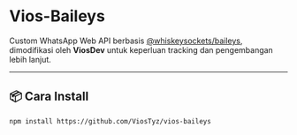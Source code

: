 # Vios-Baileys

Custom WhatsApp Web API berbasis [@whiskeysockets/baileys](https://github.com/whiskeysockets/Baileys), dimodifikasi oleh **ViosDev** untuk keperluan tracking dan pengembangan lebih lanjut.

---

## 📦 Cara Install

```bash
npm install https://github.com/ViosTyz/vios-baileys
